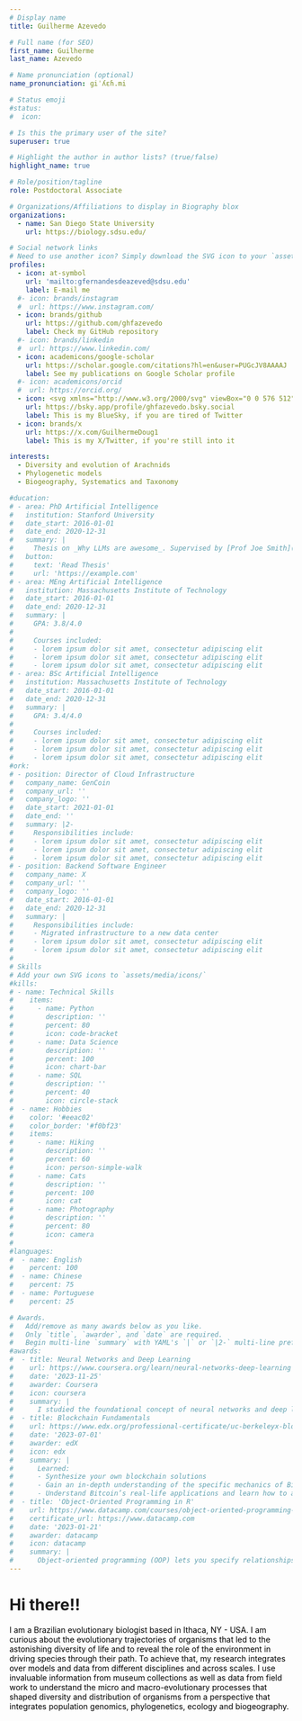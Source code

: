 ```yaml
---
# Display name
title: Guilherme Azevedo

# Full name (for SEO)
first_name: Guilherme
last_name: Azevedo

# Name pronunciation (optional)
name_pronunciation: ɡiˈʎɛɦ.mi

# Status emoji
#status:
#  icon: 

# Is this the primary user of the site?
superuser: true

# Highlight the author in author lists? (true/false)
highlight_name: true

# Role/position/tagline
role: Postdoctoral Associate

# Organizations/Affiliations to display in Biography blox
organizations:
  - name: San Diego State University
    url: https://biology.sdsu.edu/

# Social network links
# Need to use another icon? Simply download the SVG icon to your `assets/media/icons/` folder.
profiles:
  - icon: at-symbol
    url: 'mailto:gfernandesdeazeved@sdsu.edu'
    label: E-mail me
  #- icon: brands/instagram
  #  url: https://www.instagram.com/
  - icon: brands/github
    url: https://github.com/ghfazevedo
    label: Check my GitHub repository
  #- icon: brands/linkedin
  #  url: https://www.linkedin.com/
  - icon: academicons/google-scholar
    url: https://scholar.google.com/citations?hl=en&user=PUGcJV8AAAAJ
    label: See my publications on Google Scholar profile
  #- icon: academicons/orcid
  #  url: https://orcid.org/
  - icon: <svg xmlns="http://www.w3.org/2000/svg" viewBox="0 0 576 512"><!--!Font Awesome Free 6.6.0 by @fontawesome - https://fontawesome.com License - https://fontawesome.com/license/free Copyright 2024 Fonticons, Inc.--><path d="M407.8 294.7c-3.3-.4-6.7-.8-10-1.3c3.4 .4 6.7 .9 10 1.3zM288 227.1C261.9 176.4 190.9 81.9 124.9 35.3C61.6-9.4 37.5-1.7 21.6 5.5C3.3 13.8 0 41.9 0 58.4S9.1 194 15 213.9c19.5 65.7 89.1 87.9 153.2 80.7c3.3-.5 6.6-.9 10-1.4c-3.3 .5-6.6 1-10 1.4C74.3 308.6-9.1 342.8 100.3 464.5C220.6 589.1 265.1 437.8 288 361.1c22.9 76.7 49.2 222.5 185.6 103.4c102.4-103.4 28.1-156-65.8-169.9c-3.3-.4-6.7-.8-10-1.3c3.4 .4 6.7 .9 10 1.3c64.1 7.1 133.6-15.1 153.2-80.7C566.9 194 576 75 576 58.4s-3.3-44.7-21.6-52.9c-15.8-7.1-40-14.9-103.2 29.8C385.1 81.9 314.1 176.4 288 227.1z"/></svg>
    url: https://bsky.app/profile/ghfazevedo.bsky.social
    label: This is my BlueSky, if you are tired of Twitter
  - icon: brands/x
    url: https://x.com/GuilhermeDoug1
    label: This is my X/Twitter, if you're still into it

interests:
  - Diversity and evolution of Arachnids
  - Phylogenetic models
  - Biogeography, Systematics and Taxonomy

#ducation:
# - area: PhD Artificial Intelligence
#   institution: Stanford University
#   date_start: 2016-01-01
#   date_end: 2020-12-31
#   summary: |
#     Thesis on _Why LLMs are awesome_. Supervised by [Prof Joe Smith](https://example.com). Presented papers at 5 IEEE conferences with the contributions being published in 2 Springer journals.
#   button:
#     text: 'Read Thesis'
#     url: 'https://example.com'
# - area: MEng Artificial Intelligence
#   institution: Massachusetts Institute of Technology
#   date_start: 2016-01-01
#   date_end: 2020-12-31
#   summary: |
#     GPA: 3.8/4.0
#
#     Courses included:
#     - lorem ipsum dolor sit amet, consectetur adipiscing elit
#     - lorem ipsum dolor sit amet, consectetur adipiscing elit
#     - lorem ipsum dolor sit amet, consectetur adipiscing elit
# - area: BSc Artificial Intelligence
#   institution: Massachusetts Institute of Technology
#   date_start: 2016-01-01
#   date_end: 2020-12-31
#   summary: |
#     GPA: 3.4/4.0
#     
#     Courses included:
#     - lorem ipsum dolor sit amet, consectetur adipiscing elit
#     - lorem ipsum dolor sit amet, consectetur adipiscing elit
#     - lorem ipsum dolor sit amet, consectetur adipiscing elit
#ork:
# - position: Director of Cloud Infrastructure
#   company_name: GenCoin
#   company_url: ''
#   company_logo: ''
#   date_start: 2021-01-01
#   date_end: ''
#   summary: |2-
#     Responsibilities include:
#     - lorem ipsum dolor sit amet, consectetur adipiscing elit
#     - lorem ipsum dolor sit amet, consectetur adipiscing elit
#     - lorem ipsum dolor sit amet, consectetur adipiscing elit
# - position: Backend Software Engineer
#   company_name: X
#   company_url: ''
#   company_logo: ''
#   date_start: 2016-01-01
#   date_end: 2020-12-31
#   summary: |
#     Responsibilities include:
#     - Migrated infrastructure to a new data center
#     - lorem ipsum dolor sit amet, consectetur adipiscing elit
#     - lorem ipsum dolor sit amet, consectetur adipiscing elit
#
# Skills
# Add your own SVG icons to `assets/media/icons/`
#kills:
# - name: Technical Skills
#    items:
#      - name: Python
#        description: ''
#        percent: 80
#        icon: code-bracket
#      - name: Data Science
#        description: ''
#        percent: 100
#        icon: chart-bar
#      - name: SQL
#        description: ''
#        percent: 40
#        icon: circle-stack
#  - name: Hobbies
#    color: '#eeac02'
#    color_border: '#f0bf23'
#    items:
#      - name: Hiking
#        description: ''
#        percent: 60
#        icon: person-simple-walk
#      - name: Cats
#        description: ''
#        percent: 100
#        icon: cat
#      - name: Photography
#        description: ''
#        percent: 80
#        icon: camera
#
#languages:
#  - name: English
#    percent: 100
#  - name: Chinese
#    percent: 75
#  - name: Portuguese
#    percent: 25

# Awards.
#   Add/remove as many awards below as you like.
#   Only `title`, `awarder`, and `date` are required.
#   Begin multi-line `summary` with YAML's `|` or `|2-` multi-line prefix and indent 2 spaces below.
#awards:
#  - title: Neural Networks and Deep Learning
#    url: https://www.coursera.org/learn/neural-networks-deep-learning
#    date: '2023-11-25'
#    awarder: Coursera
#    icon: coursera
#    summary: |
#      I studied the foundational concept of neural networks and deep learning. By the end, I was familiar with the significant technological #trends driving the rise of deep learning; build, train, and apply fully connected deep neural networks; implement efficient (vectorized) #neural networks; identify key parameters in a neural network’s architecture; and apply deep learning to your own applications.
#  - title: Blockchain Fundamentals
#    url: https://www.edx.org/professional-certificate/uc-berkeleyx-blockchain-fundamentals
#    date: '2023-07-01'
#    awarder: edX
#    icon: edx
#    summary: |
#      Learned:
#      - Synthesize your own blockchain solutions
#      - Gain an in-depth understanding of the specific mechanics of Bitcoin
#      - Understand Bitcoin’s real-life applications and learn how to attack and destroy Bitcoin, Ethereum, smart contracts and Dapps, and #alternatives to Bitcoin’s Proof-of-Work consensus algorithm
#  - title: 'Object-Oriented Programming in R'
#    url: https://www.datacamp.com/courses/object-oriented-programming-with-s3-and-r6-in-r
#    certificate_url: https://www.datacamp.com
#    date: '2023-01-21'
#    awarder: datacamp
#    icon: datacamp
#    summary: |
#      Object-oriented programming (OOP) lets you specify relationships between functions and the objects that they can act on, helping you manage complexity in your code. This is an intermediate level course, providing an introduction to OOP, using the S3 and R6 systems. S3 is #a reat day-to-day R programming tool that simplifies some of the functions that you write. R6 is especially useful for industry-specific analyses, working with web APIs, and building GUIs.
---
```


# Hi there!!  

<p style="color:#000000 ">I am a Brazilian evolutionary biologist based in Ithaca, NY - USA. I am curious about the evolutionary trajectories of organisms that led to the astonishing diversity of life and to reveal the role of the environment in driving species through their path. To achieve that, my research integrates over models and data from different disciplines and across scales. I use invaluable information from museum collections as well as data from field work to understand the micro and macro-evolutionary processes that shaped diversity and distribution of organisms from a perspective that integrates population genomics, phylogenetics, ecology and biogeography.</p>

